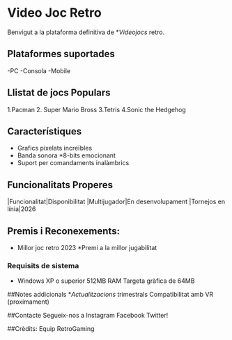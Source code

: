 # Video Joc Retro

Benvigut a la plataforma definitiva de **Videojocs* retro.

## Plataformes suportades
-PC
-Consola
-Mobile

## Llistat de jocs Populars
1.Pacman
2. Super Mario Bross
3.Tetris
4.Sonic the Hedgehog

## Característiques
- Grafics pixelats increïbles
- Banda sonora *8-bits emocionant
- Suport per comandaments inalàmbrics

## Funcionalitats Properes
|Funcionalitat|Disponibilitat
|Multijugador|En desenvolupament
|Tornejos en línia|2026

## Premis i Reconexements:
* Millor joc retro 2023
*Premi a la millor jugabilitat

### Requisits de sistema
- Windows XP o superior
512MB RAM
Targeta gràfica de 64MB

##Notes addicionals
**Actualitzacions* trimestrals
Compatibilitat amb VR (proximament)

##Contacte
Segueix-nos a Instagram Facebook Twitter!

##Crèdits:
Equip RetroGaming
